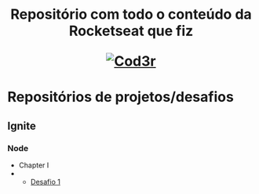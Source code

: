 <h1 align="center">
  <p>Repositório com todo o conteúdo da <b>Rocketseat</b> que fiz</p>
  <a href="https://www.rocketseat.com.br/" target=”_blank”>
      <img alt="Cod3r" src="https://miro.medium.com/max/1200/1*fs0ScMc45X9QEwno8G414A.png" />
  </a>
</h1>

# Repositórios de projetos/desafios
## Ignite
### Node
- Chapter I
- - [Desafio 1](https://github.com/rafaelthosi/rocketseat-chapter1-desafio1)
